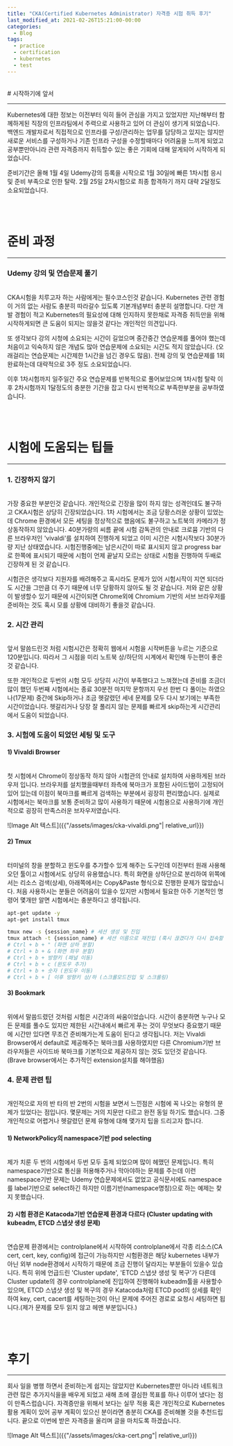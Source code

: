 ```yaml
---
title: "CKA(Certified Kubernetes Administrator) 자격증 시험 취득 후기"
last_modified_at: 2021-02-26T15:21:00-00:00
categories:
  - Blog
tags:
  - practice
  - certification
  - kubernetes
  - test
---
```



<br>
# 시작하기에 앞서


---

Kubernetes에 대한 정보는 이전부터 익히 들어 관심을 가지고 있었지만 지난해부터 함께하게된 직장의 인프라팀에서 주력으로 사용하고 있어 더 관심이 생기게 되었습니다. 백엔드 개발자로서 직접적으로 인프라를 구성/관리하는 업무를 담당하고 있지는 않지만 새로운 서비스를 구성하거나 기존 인프라 구성을 수정할때마다 어려움을 느끼게 되었고 공부뿐만아니라 관련 자격증까지 취득할수 있는 좋은 기회에 대해 알게되어 시작하게 되었습니다.

준비기간은 올해 1월 4일 Udemy강의 등록을 시작으로 1월 30일에 빠른 1차시험 응시 및 준비 부족으로 인한 탈락. 2월 25일 2차시험으로 최종 합격하기 까지 대략 2달정도 소요되었습니다. 

<br><br>
# 준비 과정

---

### Udemy 강의 및 연습문제 풀기
<br>
CKA시험을 치루고자 하는 사람에게는 필수코스인것 같습니다. Kubernetes 관련 경험이 거의 없는 사람도 충분히 따라갈수 있도록 기본개념부터 충분히 설명합니다. 다만 개발 경험이 적고 Kubernetes의 필요성에 대해 인지하지 못한채로 자격증 취득만을 위해 시작하게되면 큰 도움이 되지는 않을것 같다는 개인적인 의견입니다.

또 생각보다 강의 시청에 소요되는 시간이 길었으며 중간중간 연습문제를 풀어야 했는데 처음이고 익숙하지 않은 개념도 많아 연습문제에 소요되는 시간도 적지 않았습니다. (오래걸리는 연습문제는 시간제한 1시간을 넘긴 경우도 많음). 전체 강의 및 연습문제를 1회 완료하는데 대략적으로 3주 정도 소요되었습니다.

이후 1차시험까지 일주일간 주요 연습문제를 반복적으로 풀어보았으며 1차시험 탈락 이후 2차시험까지 1달정도의 충분한 기간을 잡고 다시 반복적으로 부족한부분을 공부하였습니다.


<br><br>
# 시험에 도움되는 팁들

---

### 1. 긴장하지 않기
<br>
가장 중요한 부분인것 같습니다. 개인적으로 긴장을 많이 하지 않는 성격인데도 불구하고 CKA시험은 상당히 긴장되었습니다. 1차 시험에서는 조금 당황스러운 상황이 있었는데 Chrome 환경에서 모든 세팅을 정상적으로 했음에도 불구하고 노트북의 카메라가 정상동작하지 않았습니다. 40분가량의 씨름 끝에 시험 감독관의 안내로 크로뮴 기반의 다른 브라우저인 'vivaldi'를 설치하여 진행하게 되었고 이미 시간은 시험시작보다 30분가량 지난 상태였습니다. 시험진행중에는 남은시간이 따로 표시되지 않고 progress bar로 한쪽에 표시되기 때문에 시험이 언제 끝날지 모르는 상태로 시험을 진행하여 두배로 긴장하게 된 것 같습니다.

시험관은 생각보다 지원자를 배려해주고 혹시라도 문제가 있어 시험시작이 지연 되더라도 시간을 그만큼 더 주기 때문에 너무 당황하지 않아도 될 것 같습니다. 저와 같은 상황이 발생할수 있기 때문에 시간이되면 Chrome외에 Chromium 기반의 서브 브라우저를 준비하는 것도 혹시 모를 상황에 대비하기 좋을것 같습니다.

### 2. 시간 관리
<br>
앞서 말씀드린것 처럼 시험시간은 정확히 웹에서 시험을 시작버튼을 누르는 기준으로 120분입니다. 따라서 그 시점을 미리 노트북 상/하단의 시계에서 확인해 두는편이 좋은것 같습니다.

또한 개인적으로 두번의 시험 모두 상당히 시간이 부족했다고 느껴졌는데 준비를 조금더 많이 했던 두번째 시험에서는 종료 30분전 마지막 문항까지 우선 한번 다 풀이는 하였으나(17문제) 중간에 Skip하거나 조금 헷갈렸던 세네 문제를 모두 다시 보기에는 부족한 시간이었습니다. 헷갈리거나 당장 잘 풀리지 않는 문제를 빠르게 skip하는게 시간관리에서 도움이 되었습니다.

### 3. 시험에 도움이 되었던 세팅 및 도구

#### 1) Vivaldi Browser
<br>
첫 시험에서 Chrome이 정상동작 하지 않아 시험관의 안내로 설치하여 사용하게된 브라우저 입니다. 브라우저를 설치했을때부터 좌측에 북마크가 포함된 사이드탭이 고정되어 있어 있는데 이점이 북마크를 빠르게 검색하는 부분에서 굉장히 편리했습니다. 실제로 시험에서는 북마크를 보통 준비하고 많이 사용하기 때문에 시험용으로 사용하기에 개인적으로 굉장히 만족스러운 브자우저였습니다.

![Image Alt 텍스트]({{"/assets/images/cka-vivaldi.png"| relative_url}})

#### 2) Tmux
<br>
터미널의 창을 분할하고 윈도우를 추가할수 있게 해주는 도구인데 이전부터 원래 사용해오던 툴이고 시험에서도 상당히 유용했습니다. 특히 화면을 상하단으로 분리하여 위쪽에서는 리소스 검색(상세), 아래쪽에서는 Copy&Paste 형식으로 진행한 문제가 많았습니다. 처음 사용하시는 분들은 어려움이 있을수 있지만 시험에서 필요한 아주 기본적인 명령어 몇개만 알면 시험에서는 충분하다고 생각됩니다.

```bash
apt-get update -y
apt-get install tmux

tmux new -s {session_name} # 세션 생성 및 진입
tmux attach -t {session_name} # 세션 이름으로 재진입 (혹시 끊겼다가 다시 접속할 경우)
# Ctrl + b + " (화면 상하 분할)
# Ctrl + b + & (화면 좌우 분할)
# Ctrl + b + 방향키 (패널 이동)
# Ctrl + b + c (윈도우 추가)
# Ctrl + b + 숫자 (윈도우 이동)
# Ctrl + b + [ 이후 방향키 상/하 (스크롤모드진입 및 스크롤링)
```

#### 3) Bookmark
<br>
위에서 말씀드렸던 것처럼 시험은 시간과의 싸움이었습니다. 시간이 충분하면 누구나 모든 문제를 풀수도 있지만 제한된 시간내에서 빠르게 푸는 것이 무엇보다 중요했기 때문에 시간만 있다면 무조건 준비해가는게 도움이 된다고 생각됩니다. 저는 Vivaldi Browser에서 default로 제공해주는 북마크를 사용하였지만 다른 Chromium기반 브라우저들은 사이드바 북마크를 기본적으로 제공하지 않는 것도 있던것 같습니다. (Brave browser에서는 추가적인 extension설치를 해야했음)

### 4. 문제 관련 팁
<br>
개인적으로 자의 반 타의 반 2번의 시험을 보면서 느낀점은 시험에 꼭 나오는 유형의 문제가 있었다는 점입니다. 몇문제는 거의 지문만 다르고 완전 동일 하기도 했습니다. 그중 개인적으로 어렵거나 헷갈렸던 문제 유형에 대해 몇가지 팁을 드리고자 합니다.

#### 1) NetworkPolicy의 namespace기반 pod selecting
<br>
제가 치룬 두 번의 시험에서 두번 모두 출제 되었으며 많이 헤맸던 문제입니다. 특히 namespace기반으로 통신을 허용해주거나 막아야하는 문제를 주는데 이런 namespace기반 문제는 Udemy 연습문제에서도 없었고 공식문서에도 namespace를 label기반으로 select하긴 하지만 이름기반(namespace명칭)으로 하는 예제는 찾지 못했습니다.

#### 2) 시험 환경은 Katacoda기반 연습문제 환경과 다르다 (Cluster updating with kubeadm, ETCD 스냅샷 생성 문제)
<br>
연습문제 환경에서는 controlplane에서 시작하여 controlplane에서 각종 리소스(CA cert, cert, key, config)에 접근이 가능하지만 시험환경은 해당 kubernetes 내부가 아닌 외부 node환경에서 시작하기 때문에 조금 진행이 달라지는 부분들이 있을수 있습니다. 특히 위에 언급드린 'Cluster update', 'ETCD 스냅샷 생성 및 복구'가 다른데 Cluster update의 경우 controlplane에 진입하여 진행해야 kubeadm툴을 사용할수 있으며, ETCD 스냅샷 생성 및 복구의 경우 Katacoda처럼 ETCD pod의 상세를 확인하여 key, cert, cacert를 세팅하는것이 아닌 문제에 주어진 경로로 요청시 세팅하면 됩니다.(제가 문제를 모두 읽지 않고 헤맨 부분입니다.)


<br><br>
# 후기


---

회사 일을 병행 하면서 준비하는게 쉽지는 않았지만 Kubernetes뿐만 아니라 네트워크 관련 많은 추가지식을을 배우게 되었고 새해 초에 결심한 목표를 하나 이루어 냈다는 점이 만족스럽습니다. 자격증만을 위해서 보다는 실무 적용 혹은 개인적으로 Kubernetes 활용 계획이 있어 공부 계획이 있으신 분이라면 충분히 CKA를 준비해볼 것을 추천드립니다. 끝으로 이번에 받은 자격증을 올리며 글을 마치도록 하겠습니다.

![Image Alt 텍스트]({{"/assets/images/cka-cert.png"| relative_url}})
